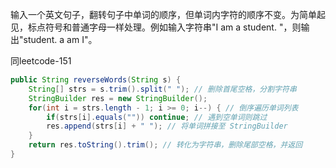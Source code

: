输入一个英文句子，翻转句子中单词的顺序，但单词内字符的顺序不变。为简单起见，标点符号和普通字母一样处理。例如输入字符串"I am a student. "，则输出"student. a am I"。


同leetcode-151
```Java
public String reverseWords(String s) {
    String[] strs = s.trim().split(" "); // 删除首尾空格，分割字符串
    StringBuilder res = new StringBuilder();
    for(int i = strs.length - 1; i >= 0; i--) { // 倒序遍历单词列表
        if(strs[i].equals("")) continue; // 遇到空单词则跳过
        res.append(strs[i] + " "); // 将单词拼接至 StringBuilder
    }
    return res.toString().trim(); // 转化为字符串，删除尾部空格，并返回
}
```